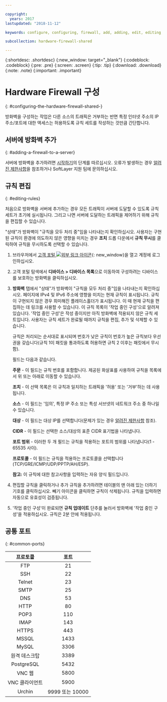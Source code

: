 ```yaml
---

copyright:
  years: 2017
lastupdated: "2018-11-12"

keywords: configure, configuring, firewall, add, adding, edit, editing, rules, ports, common

subcollection: hardware-firewall-shared

---
```


{:shortdesc: .shortdesc}
{:new_window: target="_blank"}
{:codeblock: .codeblock}
{:pre: .pre}
{:screen: .screen}
{:tip: .tip}
{:download: .download}
{:note: .note}
{:important: .important}

# Hardware Firewall 구성
{: #configuring-the-hardware-firewall-shared-}

방화벽을 구성하는 작업은 다른 소스의 트래픽은 거부하는 반면 특정 인터넷 주소의 IP 주소/포트에 대한 액세스는 허용하도록 규칙 세트를 작성하는 것만큼 간단합니다.

## 서버에 방화벽 추가
{: #adding-a-firewall-to-a-server}

서버에 방화벽을 추가하려면 [시작하기](/docs/infrastructure/hardware-firewall-shared?topic=hardware-firewall-shared-getting-started-with-hardware-firewall-shared)의 단계를 따르십시오. 오류가 발생하는 경우 [알려진 제한사항](/docs/infrastructure/hardware-firewall-shared?topic=hardware-firewall-shared-known-limitations-with-hardware-firewall-shared-)을 참조하거나 SoftLayer 지원 팀에 문의하십시오.

## 규칙 편집
{: #editing-rules}

처음으로 방화벽을 서버에 추가하는 경우 모든 트래픽이 서버에 도달할 수 있도록 규칙 세트가 초기에 실시됩니다. 그리고 나면 서버에 도달하는 트래픽을 제어하기 위해 규칙을 편집할 수 있습니다.

"상태"가 방화벽이 "규칙을 모두 처리 중"임을 나타내는지 확인하십시오. 사용자는 구현된 규칙이 환경에 의도하지 않은 영향을 미치는 경우 **조치** 드롭 다운에서 **규칙 무시**를 클릭하여 규칙을 무시하도록 선택할 수 있습니다.

1. 브라우저에서 [고객 포털 ![외부 링크 아이콘](../../icons/launch-glyph.svg "외부 링크 아이콘")](https://control.softlayer.com/){: new_window}을 열고 계정에 로그인하십시오.
2. 고객 포털 탐색에서 **디바이스 > 디바이스 목록**으로 이동하여 구성하려는 디바이스를 보호하는 방화벽을 클릭하십시오.
3. **방화벽** 탭에서 "상태"가 방화벽이 "규칙을 모두 처리 중"임을 나타내는지 확인하십시오.  페이지에 IPv4 및 IPv6 주소에 영향을 미치는 현재 규칙이 표시됩니다. 규칙이 구현되지 않은 경우 희미해진 플레이스홀더가 표시됩니다. 이 때 현재 규칙을 편집하는 데 링크를 사용할 수 있습니다.  이 규칙 목록이 '작업 중인 구성'으로 알려져 있습니다. '작업 중인 구성'은 작성 중이지만 아직 방화벽에 적용되지 않은 규칙 세트입니다. 사용자는 규칙 세트가 완료될 때까지 규칙을 편집, 추가 및 삭제할 수 있습니다.

     규칙은 처리되는 순서대로 표시되며 번호가 낮은 규칙이 번호가 높은 규칙보다 우선권을 갖습니다(규칙 1이 패킷을 통과하도록 허용하면 규칙 2 이후는 패킷에서 무시함).

     필드는 다음과 같습니다.

      **주문** - 이 필드는 규칙 번호를 포함합니다.  제공된 화살표를 사용하여 규칙을 목록에서 위 또는 아래로 이동할 수 있습니다.

      **조치** - 이 선택 목록은 이 규칙과 일치하는 트래픽을 '허용' 또는 '거부'하는 데 사용됩니다.

      **소스** - 이 필드는 '임의', 특정 IP 주소 또는 특성 서브넷의 네트워크 주소 중 하나일 수 있습니다.

      **대상** - 이 필드는 대상 IP를 선택합니다(문제가 있는 경우 [알려진 제한사항](/docs/infrastructure/hardware-firewall-shared?topic=hardware-firewall-shared-known-limitations-with-hardware-firewall-shared-) 참조).

      **CIDR** - 이 필드는 선택한 소스/대상의 표준 CIDR 표기법을 나타냅니다.

      **포트 범위** - 이러한 두 개 필드는 규칙을 적용하는 포트의 범위를 나타냅니다(1 - 65535 사이).

      **프로토콜** - 이 필드는 규칙을 적용하는 프로토콜을 선택합니다(TCP/GRE/ICMP/UDP/PPTP/AH/ESP).

      **참고:** 이 규칙에 대한 참고사항을 입력하는 자유 양식 필드입니다.

4. 편집할 규칙을 클릭하거나 추가 규칙을 추가하려면 테이블의 맨 아래 있는 더하기 기호를 클릭하십시오. 빼기 아이콘을 클릭하면 규칙이 삭제됩니다. 규칙을 입력하면 자동으로 유효성이 검증됩니다.

5. '작업 중인 구성'이 완료되면 **규칙 업데이트** 단추를 눌러서 방화벽에 '작업 중인 구성'을 적용하십시오. 규칙은 2분 안에 적용됩니다.

## 공통 포트
{: #common-ports}

|프로토콜 |포트 |
| :-----: | :-----: |
|FTP |21 |
|SSH |22 |
|Telnet |23 |
|SMTP |25 |
|DNS |53 |
|HTTP |80 |
|POP3 |110 |
|IMAP |143 |
|HTTPS |443 |
|MSSQL |1433 |
|MySQL |3306 |
|원격 데스크탑 |3389 |
|PostgreSQL |5432 |
|VNC 웹 |5800 |
|VNC 클라이언트 |5900 |
|Urchin |9999 또는 10000 ||
